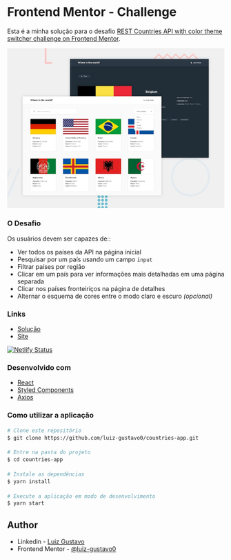 # Frontend Mentor - Challenge 

Esta é a minha solução para o desafio [REST Countries API with color theme switcher challenge on Frontend Mentor](https://www.frontendmentor.io/challenges/rest-countries-api-with-color-theme-switcher-5cacc469fec04111f7b848ca).

![Screenshot](./src/img/desktop-preview.jpg)

### O Desafio

Os usuários devem ser capazes de::

- Ver todos os países da API na página inicial
- Pesquisar por um país usando um campo `input`
- Filtrar países por região
- Clicar em um país para ver informações mais detalhadas em uma página separada
- Clicar nos países fronteiriços na página de detalhes
- Alternar o esquema de cores entre o modo claro e escuro _(opcional)_

### Links

- [Solução](https://www.frontendmentor.io/solutions/responsive-page-built-with-react-and-styledcomponents-hLYoIY5tp)
- [Site](https://app-countriess.netlify.app/)

[![Netlify Status](https://api.netlify.com/api/v1/badges/e58f05b6-a3ea-4afe-b457-91a90e8778e1/deploy-status)](https://app.netlify.com/sites/app-countriess/deploys)

### Desenvolvido com

- [React](https://reactjs.org/)
- [Styled Components](https://styled-components.com/)
- [Axios](https://axios-http.com/)

### Como utilizar a aplicação

```bash
# Clone este repositório
$ git clone https://github.com/luiz-gustavo0/countries-app.git

# Entre na pasta do projeto
$ cd countries-app

# Instale as dependências
$ yarn install

# Execute a aplicação em modo de desenvolvimento
$ yarn start
```

## Author

- Linkedin - [Luiz Gustavo](https://linkedin.com/in/luiz-gustavo0)
- Frontend Mentor - [@luiz-gustavo0](https://www.frontendmentor.io/profile/luiz-gustavo0)
